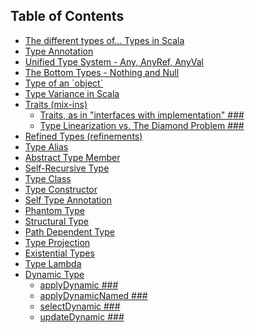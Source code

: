 Table of Contents
-----------------

<ul class="nav nav-pills nav-stacked">
<li><a href="#thedifferenttypesof...typesinscala">The different types of... Types in Scala</a></li>
<li><a href="#typeannotation">Type Annotation</a>  </li>
<li><a href="#unifiedtypesystem-anyanyrefanyval">Unified Type System - Any, AnyRef, AnyVal</a></li>
<li><a href="#thebottomtypes-nothingandnull">The Bottom Types - Nothing and Null</a></li>
<li><a href="#typeofan`object`">Type of an `object`</a>  </li>
<li><a href="#typevarianceinscala">Type Variance in Scala</a></li>
<li><a href="#traitsmix-ins">Traits (mix-ins)</a>
  <ul class="nav">
    <li><a href="#traitsasin"interfaceswithimplementation"###">Traits, as in "interfaces with implementation" ###</a></li>
    <li><a href="#typelinearizationvs.thediamondproblem###">Type Linearization vs. The Diamond Problem ###</a></li>
  </ul>
  </li>
<li><a href="#refinedtypesrefinements">Refined Types (refinements)</a></li>
<li><a href="#typealias">Type Alias</a>  </li>
<li><a href="#abstracttypemember">Abstract Type Member</a></li>
<li><a href="#self-recursivetype">Self-Recursive Type</a>  </li>
<li><a href="#typeclass">Type Class</a>  </li>
<li><a href="#typeconstructor">Type Constructor</a></li>
<li><a href="#selftypeannotation">Self Type Annotation</a></li>
<li><a href="#phantomtype">Phantom Type</a>  </li>
<li><a href="#structuraltype">Structural Type</a> </li>
<li><a href="#pathdependenttype">Path Dependent Type</a></li>
<li><a href="#typeprojection">Type Projection</a>  </li>
<li><a href="#existentialtypes">Existential Types</a>  </li>
<li><a href="#typelambda">Type Lambda</a>  </li>
<li><a href="#dynamictype">Dynamic Type</a>
  <ul class="nav">
    <li><a href="#applydynamic###">applyDynamic ###</a></li>
    <li><a href="#applydynamicnamed###">applyDynamicNamed ###</a></li>
    <li><a href="#selectdynamic###">selectDynamic ###</a>  </li>
    <li><a href="#updatedynamic###">updateDynamic ###</a>  </li>
  <ul>
</li>
